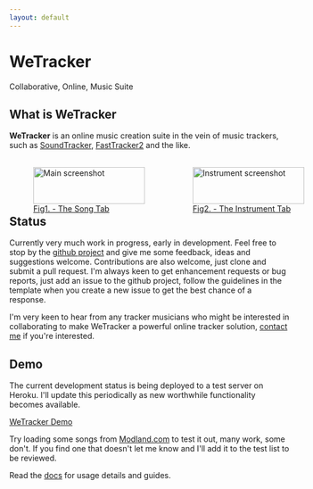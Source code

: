 ```yaml
---
layout: default
---
```


WeTracker
=========

Collaborative, Online, Music Suite

What is WeTracker
-----------------

**WeTracker** is an online music creation suite in the vein
of music trackers, such as [SoundTracker](http://www.soundtracker.org), 
[FastTracker2](https://en.wikipedia.org/wiki/FastTracker_2) and the like.

<div style="display:flex;">
    <div style="margin: 3px;">
      <a title="Main screenshot" href="{{site.baseurl}}/images/screenshot.png">
        <figure style="width: 200px;">
          <img alt="Main screenshot" src="{{site.baseurl}}/images/screenshot.png" style="width: 100%; height: 100%; object-fit: contain;"/>
          <figcaption>Fig1. - The Song Tab</figcaption>
        </figure>
      </a>
    </div>
    <div style="margin: 3px;">
      <a title="Instrument screenshot" href="{{site.baseurl}}/images/screenshot2.png">
        <figure style="width: 200px;">
          <img alt="Instrument screenshot" src="{{site.baseurl}}/images/screenshot2.png" style="width: 100%; height: 100%; object-fit: contain;"/>
          <figcaption>Fig2. - The Instrument Tab</figcaption>
        </figure>
      </a>
    </div>
</div>

Status
------

Currently very much work in progress, early in development. Feel free
to stop by the [github project](https://github.com/pgregory/wetracker) and 
give me some feedback, ideas and suggestions welcome. 
Contributions are also welcome, just clone and submit a pull request. I'm
always keen to get enhancement requests or bug reports, just add an issue to
the github project, follow the guidelines in the template when you create a new
issue to get the best chance of a response.

I'm very keen to hear from any tracker musicians who might be interested in
collaborating to make WeTracker a powerful online tracker solution, <a
href="mailto:aqsis1@gmail.com">contact me</a> if you're interested.

Demo
----

The current development status is being deployed to a test server on Heroku.
I'll update this periodically as new worthwhile functionality becomes
available.

[WeTracker Demo](http://app.wetracker.xyz/)

Try loading some songs from 
[Modland.com](http://modland.com/pub/modules/Fasttracker%202/) to test it out,
many work, some don't. If you find one that doesn't let me know and I'll add it
to the test list to be reviewed.

Read the [docs]({{site.baseurl}}/documentation/intro) for usage details and guides.
